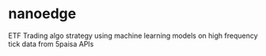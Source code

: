 # nanoedge
ETF Trading algo strategy using machine learning models on high frequency tick data from 5paisa APIs
